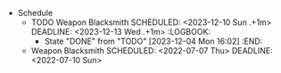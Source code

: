 - Schedule
	- TODO Weapon Blacksmith
	  SCHEDULED: <2023-12-10 Sun .+1m>
	  DEADLINE: <2023-12-13 Wed .+1m>
	  :LOGBOOK:
	  * State "DONE" from "TODO" [2023-12-04 Mon 16:02]
	  :END:
	- Weapon Blacksmith
	  SCHEDULED: <2022-07-07 Thu>
	  DEADLINE: <2022-07-10 Sun>